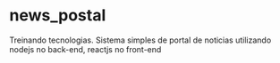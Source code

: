 # news_postal
Treinando tecnologias. Sistema simples de portal de noticias utilizando nodejs no back-end, reactjs no front-end
